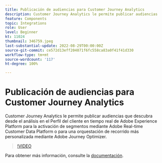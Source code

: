 ```yaml
---
title: Publicación de audiencias para Customer Journey Analytics
description: Customer Journey Analytics le permite publicar audiencias que descubra desde el análisis en el Perfil del cliente en tiempo real de Adobe Experience Platform para la activación de segmentos mediante Adobe Real-time Customer Data Platform o para una orquestación de recorrido más personalizada mediante Adobe Journey Optimizer. (Debe tener entre 60 y 160 caracteres, pero tiene 297)
feature: Components
topic: Integrations
role: User
level: Beginner
kt: 11024
thumbnail: 346759.jpeg
last-substantial-update: 2022-08-29T00:00:00Z
source-git-commit: ce572d13eff204071f6fc558ca83a0f41f41d330
workflow-type: tm+mt
source-wordcount: '117'
ht-degree: 100%

---
```



# Publicación de audiencias para Customer Journey Analytics

Customer Journey Analytics le permite publicar audiencias que descubra desde el análisis en el Perfil del cliente en tiempo real de Adobe Experience Platform para la activación de segmentos mediante Adobe Real-time Customer Data Platform o para una orquestación de recorrido más personalizada mediante Adobe Journey Optimizer.

>[!VIDEO](https://video.tv.adobe.com/v/346759/?quality=12&learn=on)

Para obtener más información, consulte la [documentación](https://experienceleague.adobe.com/docs/analytics-platform/using/cja-components/audiences/audiences-overview.html?lang=es).
